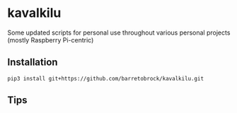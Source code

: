 # kavalkilu
Some updated scripts for personal use throughout various personal projects (mostly Raspberry Pi-centric)

## Installation
```
pip3 install git+https://github.com/barretobrock/kavalkilu.git  
```

## Tips



